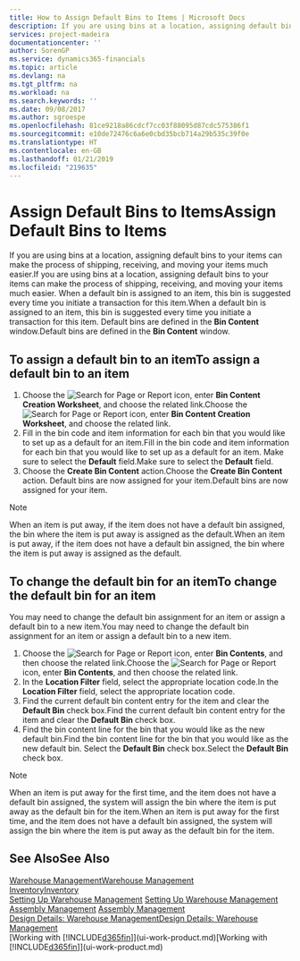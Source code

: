 ```yaml
---
title: How to Assign Default Bins to Items | Microsoft Docs
description: If you are using bins at a location, assigning default bins to your items can make the process of shipping, receiving, and moving your items much easier. When a default bin is assigned to an item, this bin is suggested every time you initiate a transaction for this item.
services: project-madeira
documentationcenter: ''
author: SorenGP
ms.service: dynamics365-financials
ms.topic: article
ms.devlang: na
ms.tgt_pltfrm: na
ms.workload: na
ms.search.keywords: ''
ms.date: 09/08/2017
ms.author: sgroespe
ms.openlocfilehash: 81ce9218a86cdcf7cc03f88095d87cdc575386f1
ms.sourcegitcommit: e10de72476c6a6e0cbd35bcb714a29b535c39f0e
ms.translationtype: HT
ms.contentlocale: en-GB
ms.lasthandoff: 01/21/2019
ms.locfileid: "219635"
---
```

# <a name="assign-default-bins-to-items"></a><span data-ttu-id="1a3cc-104">Assign Default Bins to Items</span><span class="sxs-lookup"><span data-stu-id="1a3cc-104">Assign Default Bins to Items</span></span>
<span data-ttu-id="1a3cc-105">If you are using bins at a location, assigning default bins to your items can make the process of shipping, receiving, and moving your items much easier.</span><span class="sxs-lookup"><span data-stu-id="1a3cc-105">If you are using bins at a location, assigning default bins to your items can make the process of shipping, receiving, and moving your items much easier.</span></span> <span data-ttu-id="1a3cc-106">When a default bin is assigned to an item, this bin is suggested every time you initiate a transaction for this item.</span><span class="sxs-lookup"><span data-stu-id="1a3cc-106">When a default bin is assigned to an item, this bin is suggested every time you initiate a transaction for this item.</span></span> <span data-ttu-id="1a3cc-107">Default bins are defined in the **Bin Content** window.</span><span class="sxs-lookup"><span data-stu-id="1a3cc-107">Default bins are defined in the **Bin Content** window.</span></span>  

## <a name="to-assign-a-default-bin-to-an-item"></a><span data-ttu-id="1a3cc-108">To assign a default bin to an item</span><span class="sxs-lookup"><span data-stu-id="1a3cc-108">To assign a default bin to an item</span></span>
1.  <span data-ttu-id="1a3cc-109">Choose the ![Search for Page or Report](media/ui-search/search_small.png "Search for Page or Report icon") icon, enter **Bin Content Creation Worksheet**, and choose the related link.</span><span class="sxs-lookup"><span data-stu-id="1a3cc-109">Choose the ![Search for Page or Report](media/ui-search/search_small.png "Search for Page or Report icon") icon, enter **Bin Content Creation Worksheet**, and choose the related link.</span></span>  
2.  <span data-ttu-id="1a3cc-110">Fill in the bin code and item information for each bin that you would like to set up as a default for an item.</span><span class="sxs-lookup"><span data-stu-id="1a3cc-110">Fill in the bin code and item information for each bin that you would like to set up as a default for an item.</span></span> <span data-ttu-id="1a3cc-111">Make sure to select the **Default** field.</span><span class="sxs-lookup"><span data-stu-id="1a3cc-111">Make sure to select the **Default** field.</span></span>  
3.  <span data-ttu-id="1a3cc-112">Choose the **Create Bin Content** action.</span><span class="sxs-lookup"><span data-stu-id="1a3cc-112">Choose the **Create Bin Content** action.</span></span> <span data-ttu-id="1a3cc-113">Default bins are now assigned for your item.</span><span class="sxs-lookup"><span data-stu-id="1a3cc-113">Default bins are now assigned for your item.</span></span>  

> [!NOTE]  
>  <span data-ttu-id="1a3cc-114">When an item is put away, if the item does not have a default bin assigned, the bin where the item is put away is assigned as the default.</span><span class="sxs-lookup"><span data-stu-id="1a3cc-114">When an item is put away, if the item does not have a default bin assigned, the bin where the item is put away is assigned as the default.</span></span>  

## <a name="to-change-the-default-bin-for-an-item"></a><span data-ttu-id="1a3cc-115">To change the default bin for an item</span><span class="sxs-lookup"><span data-stu-id="1a3cc-115">To change the default bin for an item</span></span>  
<span data-ttu-id="1a3cc-116">You may need to change the default bin assignment for an item or assign a default bin to a new item.</span><span class="sxs-lookup"><span data-stu-id="1a3cc-116">You may need to change the default bin assignment for an item or assign a default bin to a new item.</span></span>    
1.  <span data-ttu-id="1a3cc-117">Choose the ![Search for Page or Report](media/ui-search/search_small.png "Search for Page or Report icon") icon, enter **Bin Contents**, and then choose the related link.</span><span class="sxs-lookup"><span data-stu-id="1a3cc-117">Choose the ![Search for Page or Report](media/ui-search/search_small.png "Search for Page or Report icon") icon, enter **Bin Contents**, and then choose the related link.</span></span>  
2.  <span data-ttu-id="1a3cc-118">In the **Location Filter** field, select the appropriate location code.</span><span class="sxs-lookup"><span data-stu-id="1a3cc-118">In the **Location Filter** field, select the appropriate location code.</span></span>  
3.  <span data-ttu-id="1a3cc-119">Find the current default bin content entry for the item and clear the **Default Bin** check box.</span><span class="sxs-lookup"><span data-stu-id="1a3cc-119">Find the current default bin content entry for the item and clear the **Default Bin** check box.</span></span>  
4.  <span data-ttu-id="1a3cc-120">Find the bin content line for the bin that you would like as the new default bin.</span><span class="sxs-lookup"><span data-stu-id="1a3cc-120">Find the bin content line for the bin that you would like as the new default bin.</span></span> <span data-ttu-id="1a3cc-121">Select the **Default Bin** check box.</span><span class="sxs-lookup"><span data-stu-id="1a3cc-121">Select the **Default Bin** check box.</span></span>  

> [!NOTE]  
>  <span data-ttu-id="1a3cc-122">When an item is put away for the first time, and the item does not have a default bin assigned, the system will assign the bin where the item is put away as the default bin for the item.</span><span class="sxs-lookup"><span data-stu-id="1a3cc-122">When an item is put away for the first time, and the item does not have a default bin assigned, the system will assign the bin where the item is put away as the default bin for the item.</span></span>  

## <a name="see-also"></a><span data-ttu-id="1a3cc-123">See Also</span><span class="sxs-lookup"><span data-stu-id="1a3cc-123">See Also</span></span>  
[<span data-ttu-id="1a3cc-124">Warehouse Management</span><span class="sxs-lookup"><span data-stu-id="1a3cc-124">Warehouse Management</span></span>](warehouse-manage-warehouse.md)  
[<span data-ttu-id="1a3cc-125">Inventory</span><span class="sxs-lookup"><span data-stu-id="1a3cc-125">Inventory</span></span>](inventory-manage-inventory.md)  
<span data-ttu-id="1a3cc-126">[Setting Up Warehouse Management](warehouse-setup-warehouse.md)   </span><span class="sxs-lookup"><span data-stu-id="1a3cc-126">[Setting Up Warehouse Management](warehouse-setup-warehouse.md)   </span></span>  
<span data-ttu-id="1a3cc-127">[Assembly Management](assembly-assemble-items.md)  </span><span class="sxs-lookup"><span data-stu-id="1a3cc-127">[Assembly Management](assembly-assemble-items.md)  </span></span>  
[<span data-ttu-id="1a3cc-128">Design Details: Warehouse Management</span><span class="sxs-lookup"><span data-stu-id="1a3cc-128">Design Details: Warehouse Management</span></span>](design-details-warehouse-management.md)  
<span data-ttu-id="1a3cc-129">[Working with [!INCLUDE[d365fin](includes/d365fin_md.md)]](ui-work-product.md)</span><span class="sxs-lookup"><span data-stu-id="1a3cc-129">[Working with [!INCLUDE[d365fin](includes/d365fin_md.md)]](ui-work-product.md)</span></span>
